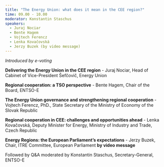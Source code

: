 ```yaml
---
title: "The Energy Union: what does it mean in the CEE region?"
time: 09.00 - 10.00
moderator: Konstantin Staschus
speakers:
  - Juraj Nociar
  - Bente Hagem
  - Vojtech Ferencz
  - Lenka Kovačovská
  - Jerzy Buzek (by video message)
---
```


_Introduced by e-voting_

__Delivering the Energy Union in the CEE region__ - Juraj Nociar, Head of Cabinet of Vice-President Šefčovič, Energy Union

__Regional cooperation: a TSO perspective__ - Bente Hagem, Chair of the Board, ENTSO-E 

__The Energy Union governance and strengthening regional cooperation__ - Vojtech Ferencz, PhD., State Secretary of the Ministry of Economy of the Slovak Republic

__Regional cooperation in CEE: challenges and opportunities ahead__ - Lenka Kovačovská, Deputy Minister for Energy, Ministry of Industry and Trade, Czech Republic

__Energy Regions: the European Parliament’s expectations__ - Jerzy Buzek, Chair, ITRE Committee, European Parliament __by video message__


Followed by Q&A moderated by Konstantin Staschus, Secretary-General, ENTSO-E
